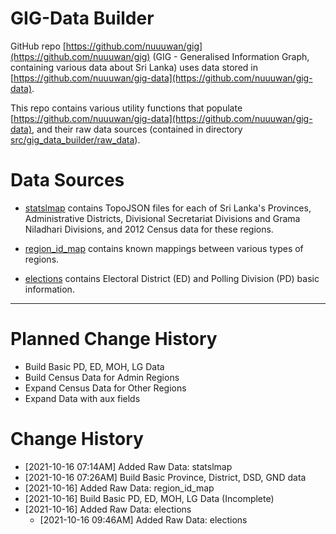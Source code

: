 # GIG-Data Builder

GitHub repo [https://github.com/nuuuwan/gig](https://github.com/nuuuwan/gig) (GIG - Generalised Information Graph, containing various data about Sri Lanka) uses data stored in [https://github.com/nuuuwan/gig-data](https://github.com/nuuuwan/gig-data).

This repo contains various utility functions that populate [https://github.com/nuuuwan/gig-data](https://github.com/nuuuwan/gig-data), and their raw data sources (contained in directory [src/gig_data_builder/raw_data](src/gig_data_builder/raw_data)).

# Data Sources

* [statslmap](src/gig_data_builder/raw_data/statslmap) contains TopoJSON files for each of Sri Lanka's Provinces, Administrative Districts, Divisional Secretariat Divisions and Grama Niladhari Divisions, and 2012 Census data for these regions.

* [region_id_map](src/gig_data_builder/raw_data/region_id_map) contains known mappings between various types of regions.

* [elections](src/gig_data_builder/raw_data/elections) contains Electoral District (ED) and Polling Division (PD) basic information.

---

# Planned Change History
* Build Basic PD, ED, MOH, LG Data
* Build Census Data for Admin Regions
* Expand Census Data for Other Regions
* Expand Data with aux fields

# Change History
* [2021-10-16 07:14AM] Added Raw Data: statslmap
* [2021-10-16 07:26AM] Build Basic Province, District, DSD, GND data
* [2021-10-16] Added Raw Data: region_id_map  
* [2021-10-16] Build Basic PD, ED, MOH, LG Data (Incomplete)
* [2021-10-16] Added Raw Data: elections
  *  [2021-10-16 09:46AM] Added Raw Data: elections
